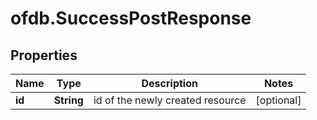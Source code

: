 # ofdb.SuccessPostResponse

## Properties

Name | Type | Description | Notes
------------ | ------------- | ------------- | -------------
**id** | **String** | id of the newly created resource | [optional] 


